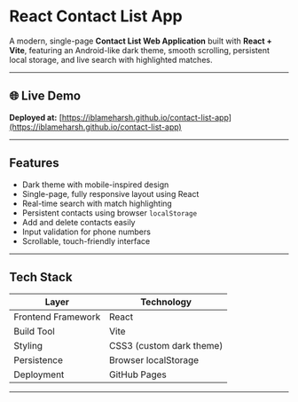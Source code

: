 # React Contact List App

A modern, single-page **Contact List Web Application** built with **React + Vite**, featuring an Android-like dark theme, smooth scrolling, persistent local storage, and live search with highlighted matches.

---

## 🌐 Live Demo

**Deployed at:** [https://iblameharsh.github.io/contact-list-app](https://iblameharsh.github.io/contact-list-app)

---

## Features

- Dark theme with mobile-inspired design  
- Single-page, fully responsive layout using React  
- Real-time search with match highlighting  
- Persistent contacts using browser `localStorage`  
- Add and delete contacts easily  
- Input validation for phone numbers  
- Scrollable, touch-friendly interface  

---

## Tech Stack

| Layer | Technology |
|-------|-------------|
| Frontend Framework | React |
| Build Tool | Vite |
| Styling | CSS3 (custom dark theme) |
| Persistence | Browser localStorage |
| Deployment | GitHub Pages |

---
